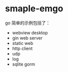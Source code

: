 # smaple-emgo
go 简单的示例包括了：
- webview desktop
- gin web server
- static web
- http client
- udp 
- log
- sqlite gorm
